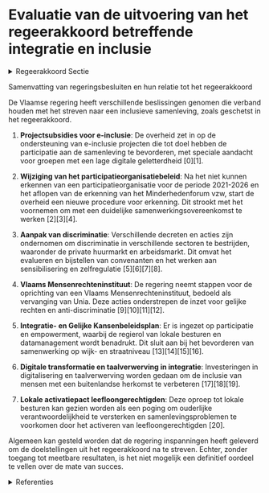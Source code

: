 # Evaluatie van de uitvoering van het regeerakkoord betreffende integratie en inclusie

<details>
        <summary>Regeerakkoord Sectie </summary>
        <p>1.2 Uitsluiting voorkomen, samenleven bevorderen Het Vlaamse integratiebeleid wil mensen niet aanspreken op hun etnisch-culturele herkomst, maar streeft integendeel naar een inclusieve samenleving. Initiatieven die zich terugplooien op etnisch-culturele afkomst en segregatie in de hand werken, worden daarbij niet meer gesubsi-dieerd vanuit de Vlaamse overheid. De erkenning van de huidige participatieorgani-satie loopt af in 2020. De Vlaamse overheid sluit een samenwerkingsovereenkomst met duidelijke doelstellingen af met een participatieorganisatie die expertise bundelt m.b.t. inclusie van mensen met een buitenlandse herkomst. Deze netwerkorga-nisatie adviseert overheid, bedrijven en middenveld. Buurtbewoners mee verantwoordelijk maken voor de zorg voor ‘hun’ plek kan een belangrijke sleutel zijn om samenlevingsproblemen te voorkomen. We stimuleren lokale besturen om hun burgers op wijk- en straatniveau te laten samenwerken aan netheid en veiligheid. Duidelijke afspraken hierover bevorderen het samenleven in de wijk. De ouderlijke verantwoordelijkheid wordt sterker in beeld gebracht, onder meer ten aanzien van de schoolloopbaan van kinderen. Dit vertaalt zich onder meer naar de aanwezigheid op ouder-contactdagen en samenwerking met welzijns- en justitiële organisaties. Gezinnen waarin de relatie tussen ouder en kind ernstig onder druk staat, worden begeleid. De expertise rond het inzetten van een lokaal fijnmazig netwerk en het werken rond positieve identiteitsvorming wordt verankerd en Vlaanderen-breed ingezet, in het bijzonder in het tegengaan van gewelddadige radicalisering en het versterken van inclusie. We blijven elke vorm van discriminatie bestrijden. We gaan verder in op de ingeslagen weg van sensibi-lisering, zelfregulering door de sectoren, opleiding en gerichte controles. Specifiek voor wat betreft de aanpak van discriminatie op de private huurmarkt, wordt de afgesloten convenant anti-discriminatie met de verhuurdersorganisaties op het einde geëvalueerd door alle ondertekenende partijen. Indien de evaluatie negatief zou zijn, bekijken we welke bijkomende stappen we moeten nemen. </p>
        </details> 

Samenvatting van regeringsbesluiten en hun relatie tot het regeerakkoord

De Vlaamse regering heeft verschillende beslissingen genomen die verband houden met het streven naar een inclusieve samenleving, zoals geschetst in het regeerakkoord. 

1. **Projectsubsidies voor e-inclusie**: De overheid zet in op de ondersteuning van e-inclusie projecten die tot doel hebben de participatie aan de samenleving te bevorderen, met speciale aandacht voor groepen met een lage digitale geletterdheid \[0\]\[1\].

2. **Wijziging van het participatieorganisatiebeleid**: Na het niet kunnen erkennen van een participatieorganisatie voor de periode 2021-2026 en het aflopen van de erkenning van het Minderhedenforum vzw, start de overheid een nieuwe procedure voor erkenning. Dit strookt met het voornemen om met een duidelijke samenwerkingsovereenkomst te werken \[2\]\[3\]\[4\].

3. **Aanpak van discriminatie**: Verschillende decreten en acties zijn ondernomen om discriminatie in verschillende sectoren te bestrijden, waaronder de private huurmarkt en arbeidsmarkt. Dit omvat het evalueren en bijstellen van convenanten en het werken aan sensibilisering en zelfregulatie \[5\]\[6\]\[7\]\[8\].

4. **Vlaams Mensenrechteninstituut**: De regering neemt stappen voor de oprichting van een Vlaams Mensenrechteninstituut, bedoeld als vervanging van Unia. Deze acties onderstrepen de inzet voor gelijke rechten en anti-discriminatie \[9\]\[10\]\[11\]\[12\].

5. **Integratie- en Gelijke Kansenbeleidsplan**: Er is ingezet op participatie en empowerment, waarbij de regierol van lokale besturen en datamanagement wordt benadrukt. Dit sluit aan bij het bevorderen van samenwerking op wijk- en straatniveau \[13\]\[14\]\[15\]\[16\].

6. **Digitale transformatie en taalverwerving in integratie**: Investeringen in digitalisering en taalverwerving worden gedaan om de inclusie van mensen met een buitenlandse herkomst te verbeteren \[17\]\[18\]\[19\].

7. **Lokale activatiepact leefloongerechtigden**: Deze oproep tot lokale besturen kan gezien worden als een poging om ouderlijke verantwoordelijkheid te versterken en samenlevingsproblemen te voorkomen door het activeren van leefloongerechtigden \[20\].

Algemeen kan gesteld worden dat de regering inspanningen heeft geleverd om de doelstellingen uit het regeerakkoord na te streven. Echter, zonder toegang tot meetbare resultaten, is het niet mogelijk een definitief oordeel te vellen over de mate van succes.

<details>
        <summary> Referenties</summary>
        **[\[0\]](https://beslissingenvlaamseregering.vlaanderen.be/?search=Vastleggen%20maatschappelijke%20uitdagingen%20in%20het%20kader%20van%20projectsubsidies%20sociaal-cultureel%20volwassenenwerk&dateOption=select&startDate=2022-01-21T09%3A00%3A00Z&endDate=2022-01-21T09%3A00%3A00Z)** : **(2022-01-21)** Vastleggen maatschappelijke uitdagingen in het kader van projectsubsidies sociaal-cultureel volwassenenwerk 

**[\[1\]](https://beslissingenvlaamseregering.vlaanderen.be/?search=Maatschappelijke%20uitdagingen%20projectsubsidies%20sociaal-cultureel%20volwassenenwerk%3A%20e-inclusie&dateOption=select&startDate=2021-01-22T09%3A00%3A00Z&endDate=2021-01-22T09%3A00%3A00Z)** : **(2021-01-22)** Maatschappelijke uitdagingen projectsubsidies sociaal-cultureel volwassenenwerk: e-inclusie 

**[\[2\]](https://beslissingenvlaamseregering.vlaanderen.be/?search=Participatieorganisatie%20integratie%20en%20inburgering%3A%20wijzigingsbesluit&dateOption=select&startDate=2020-06-26T08%3A00%3A00Z&endDate=2020-06-26T08%3A00%3A00Z)** : **(2020-06-26)** Participatieorganisatie integratie en inburgering: wijzigingsbesluit 

**[\[3\]](https://beslissingenvlaamseregering.vlaanderen.be/?search=Participatieorganisaties%20integratie%20en%20inburgering%3A%20wijzigingsbesluit&dateOption=select&startDate=2020-05-08T08%3A00%3A00Z&endDate=2020-05-08T08%3A00%3A00Z)** : **(2020-05-08)** Participatieorganisaties integratie en inburgering: wijzigingsbesluit 

**[\[4\]](https://beslissingenvlaamseregering.vlaanderen.be/?search=Erkenning%20participatieorganisatie&dateOption=select&startDate=2021-11-26T09%3A00%3A00Z&endDate=2021-11-26T09%3A00%3A00Z)** : **(2021-11-26)** Erkenning participatieorganisatie 

**[\[5\]](https://beslissingenvlaamseregering.vlaanderen.be/?search=Aanpak%20van%20discriminatie%20binnen%20de%20sectoren&dateOption=select&startDate=2020-12-18T09%3A00%3A00Z&endDate=2020-12-18T09%3A00%3A00Z)** : **(2020-12-18)** Aanpak van discriminatie binnen de sectoren 

**[\[6\]](https://beslissingenvlaamseregering.vlaanderen.be/?search=Wijziging%20Gelijkekansendecreet%20rond%20vier%20thema%27s%3A%20antidiscriminatiebeleid%2C%20horizontaal%20gelijkekansenbeleid%2C%20erkenning%20partnerorganisaties%20en%20toegankelijkheid%20gebouwen&dateOption=select&startDate=2023-10-06T08%3A00%3A00Z&endDate=2023-10-06T08%3A00%3A00Z)** : **(2023-10-06)** Wijziging Gelijkekansendecreet rond vier thema's: antidiscriminatiebeleid, horizontaal gelijkekansenbeleid, erkenning partnerorganisaties en toegankelijkheid gebouwen 

**[\[7\]](https://beslissingenvlaamseregering.vlaanderen.be/?search=Wijziging%20Gelijkekansendecreet%20rond%20vier%20thema%27s%3A%20antidiscriminatiebeleid%2C%20horizontaal%20gelijkekansenbeleid%2C%20erkenning%20partnerorganisaties%20en%20toegankelijkheid%20gebouwen&dateOption=select&startDate=2023-12-15T09%3A00%3A00Z&endDate=2023-12-15T09%3A00%3A00Z)** : **(2023-12-15)** Wijziging Gelijkekansendecreet rond vier thema's: antidiscriminatiebeleid, horizontaal gelijkekansenbeleid, erkenning partnerorganisaties en toegankelijkheid gebouwen 

**[\[8\]]** : **(2020-06-26)**  

**[\[9\]](https://beslissingenvlaamseregering.vlaanderen.be/?search=Opzegging%20van%20het%20samenwerkingsakkoord%20voor%20de%20oprichting%20van%20het%20interfederaal%20Centrum%20voor%20gelijke%20kansen%20en%20bestrijding%20van%20discriminatie%20en%20racisme&dateOption=select&startDate=2022-09-02T08%3A00%3A00Z&endDate=2022-09-02T08%3A00%3A00Z)** : **(2022-09-02)** Opzegging van het samenwerkingsakkoord voor de oprichting van het interfederaal Centrum voor gelijke kansen en bestrijding van discriminatie en racisme 

**[\[10\]](https://beslissingenvlaamseregering.vlaanderen.be/?search=Oprichtingsdecreet%20Vlaams%20Mensenrechteninstituut%3A%20opzeggen%20samenwerkingsakkoord%20Unia&dateOption=select&startDate=2022-07-08T08%3A00%3A00Z&endDate=2022-07-08T08%3A00%3A00Z)** : **(2022-07-08)** Oprichtingsdecreet Vlaams Mensenrechteninstituut: opzeggen samenwerkingsakkoord Unia 

**[\[11\]](https://beslissingenvlaamseregering.vlaanderen.be/?search=Wijziging%20integratie-%20en%20inburgeringsdecreet&dateOption=select&startDate=2021-05-07T08%3A00%3A00Z&endDate=2021-05-07T08%3A00%3A00Z)** : **(2021-05-07)** Wijziging integratie- en inburgeringsdecreet 

**[\[12\]](https://beslissingenvlaamseregering.vlaanderen.be/?search=Oprichtingsdecreet%20Vlaams%20Mensenrechteninstituut&dateOption=select&startDate=2022-03-25T09%3A00%3A00Z&endDate=2022-03-25T09%3A00%3A00Z)** : **(2022-03-25)** Oprichtingsdecreet Vlaams Mensenrechteninstituut 

**[\[13\]](https://beslissingenvlaamseregering.vlaanderen.be/?search=Horizontaal%20Integratie-%20en%20Gelijke%20Kansenbeleidsplan%202020-2024%3A%20herverdelingsbesluit&dateOption=select&startDate=2020-10-23T08%3A00%3A00Z&endDate=2020-10-23T08%3A00%3A00Z)** : **(2020-10-23)** Horizontaal Integratie- en Gelijke Kansenbeleidsplan 2020-2024: herverdelingsbesluit 

**[\[14\]](https://beslissingenvlaamseregering.vlaanderen.be/?search=Bevordering%20en%20ondersteuning%20Gelijkekansen-%20en%20diversiteitsbeleid%20in%20de%20Vlaamse%20administratie%3A%20wijzigingsbesluit&dateOption=select&startDate=2023-12-22T09%3A00%3A00Z&endDate=2023-12-22T09%3A00%3A00Z)** : **(2023-12-22)** Bevordering en ondersteuning Gelijkekansen- en diversiteitsbeleid in de Vlaamse administratie: wijzigingsbesluit 

**[\[15\]](https://beslissingenvlaamseregering.vlaanderen.be/?search=Plan%20Vlaamse%20Veerkracht%3A%20voorwaarden%20subsidie%20gemeenten%20en%20steden%20voor%20uitrol%20e-inclusiebeleid&dateOption=select&startDate=2022-07-15T08%3A00%3A00Z&endDate=2022-07-15T08%3A00%3A00Z)** : **(2022-07-15)** Plan Vlaamse Veerkracht: voorwaarden subsidie gemeenten en steden voor uitrol e-inclusiebeleid 

**[\[16\]](https://beslissingenvlaamseregering.vlaanderen.be/?search=Voorontwerp%20van%20decreet%20Vlaams%20beleid%20voor%20preventie%20radicalisering%2C%20extremisme%2C%20terrorisme%20en%20negatieve%20polarisatie&dateOption=select&startDate=2023-07-07T09%3A00%3A00Z&endDate=2023-07-07T09%3A00%3A00Z)** : **(2023-07-07)** Voorontwerp van decreet Vlaams beleid voor preventie radicalisering, extremisme, terrorisme en negatieve polarisatie 

**[\[17\]](https://beslissingenvlaamseregering.vlaanderen.be/?search=Plan%20Vlaamse%20Veerkracht%3A%20Digitaliseringsprojecten%20inburgering&dateOption=select&startDate=2022-07-15T08%3A00%3A00Z&endDate=2022-07-15T08%3A00%3A00Z)** : **(2022-07-15)** Plan Vlaamse Veerkracht: Digitaliseringsprojecten inburgering 

**[\[18\]](https://beslissingenvlaamseregering.vlaanderen.be/?search=Plan%20Vlaamse%20Veerkracht%3A%20Digitalisering%20integratie%20en%20inburgering&dateOption=select&startDate=2022-11-18T09%3A00%3A00Z&endDate=2022-11-18T09%3A00%3A00Z)** : **(2022-11-18)** Plan Vlaamse Veerkracht: Digitalisering integratie en inburgering 

**[\[19\]](https://beslissingenvlaamseregering.vlaanderen.be/?search=Plan%20Vlaamse%20Veerkracht%3A%20Digitalisering%20integratie%20en%20inburgering&dateOption=select&startDate=2021-09-17T08%3A00%3A00Z&endDate=2021-09-17T08%3A00%3A00Z)** : **(2021-09-17)** Plan Vlaamse Veerkracht: Digitalisering integratie en inburgering 

**[\[20\]](https://beslissingenvlaamseregering.vlaanderen.be/?search=Oproep%20%E2%80%98Lokaal%20Activeringspact%E2%80%99%20leefloongerechtigden&dateOption=select&startDate=2023-07-14T08%3A00%3A00Z&endDate=2023-07-14T08%3A00%3A00Z)** : **(2023-07-14)** Oproep ‘Lokaal Activeringspact’ leefloongerechtigden 
        </details> 

